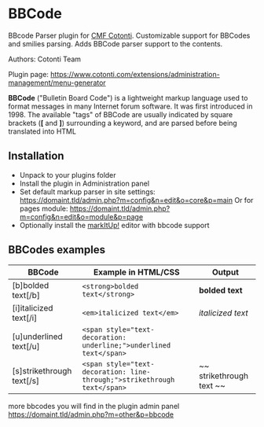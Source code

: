 # BBCode

BBcode Parser plugin for [CMF Cotonti](https://www.cotonti.com). Customizable support for BBCodes and smilies parsing. 
Adds BBCode parser support to the contents.

Authors: Cotonti Team

Plugin page: https://www.cotonti.com/extensions/administration-management/menu-generator

**BBCode** ("Bulletin Board Code") is a lightweight markup language used to format messages in many
Internet forum software. It was first introduced in 1998. The available "tags" of BBCode are 
usually indicated by square brackets (**[** and **]**) surrounding a keyword, and are parsed 
before being translated into HTML

## Installation
- Unpack to your plugins folder
- Install the plugin in Administration panel
- Set default markup parser in site settings: https://domaint.tld/admin.php?m=config&n=edit&o=core&p=main
Or for pages module: https://domaint.tld/admin.php?m=config&n=edit&o=module&p=page
- Optionally install the [markItUp!](https://github.com/Cotonti-Extensions/markitup) editor with bbcode support

## BBCodes examples
| BBCode | Example in HTML/CSS | Output |
|-|-|-|
|[b]bolded text[/b]|`<strong>bolded text</strong>`|**bolded text**|
|[i]italicized text[/i]|`<em>italicized text</em>`|_italicized text_|
|[u]underlined text[/u]|`<span style="text-decoration: underline;">underlined text</span>`| |
|[s]strikethrough text[/s]|`<span style="text-decoration: line-through;">strikethrough text</span>`| ~~ strikethrough text ~~ |

more bbcodes you will find in the plugin admin panel https://domaint.tld/admin.php?m=other&p=bbcode
